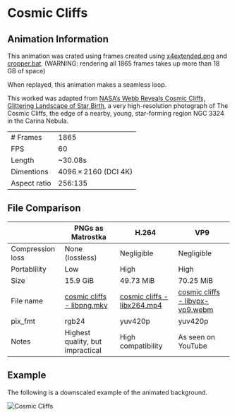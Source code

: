 # Cosmic Cliffs
## Animation Information

This animation was crated using frames created using [x4extended.png](x4extended.png) and [cropper.bat](cropper.bat). (WARNING: rendering all 1865 frames takes up more than 18 GB of space)

When replayed, this animation makes a seamless loop.

This worked was adapted from [NASA’s Webb Reveals Cosmic Cliffs, Glittering Landscape of Star Birth](https://commons.wikimedia.org/wiki/File:NASA%E2%80%99s_Webb_Reveals_Cosmic_Cliffs,_Glittering_Landscape_of_Star_Birth.png), a very high-resolution photograph of The Cosmic Cliffs, the edge of a nearby, young, star-forming region NGC 3324 in the Carina Nebula.

| | |
|---|---|
| # Frames | 1865 |
| FPS | 60 |
| Length | ~30.08s |
| Dimentions | 4096 × 2160 (DCI 4K) |
| Aspect ratio | 256:135 |

## File Comparison

|                  | PNGs as Matrostka                | H.264              | VP9                |
|------------------|----------------------------------|--------------------|--------------------|
| Compression loss | None (lossless)                  | Negligible         | Negligible         |
| Portablility     | Low                              | High               | High               |
| Size             | 15.9 GiB                         | 49.73 MiB          | 70.25 MiB          |
| File name        | [cosmic cliffs - libpng.mkv](cosmic%20cliffs%20-%20libpng.md) | [cosmic cliffs - libx264.mp4](cosmic%20cliffs%20-%20libx264.mp4) | [cosmic cliffs - libvpx-vp9.webm](cosmic%20cliffs%20-%20libvpx-vp9.webm) |
| pix_fmt          | rgb24                            | yuv420p            | yuv420p            |
| Notes            | Highest quality, but impractical | High compatibility | As seen on YouTube |

## Example

The following is a downscaled example of the animated background.

![Cosmic Cliffs](cosmic%20cliffs%20-%20example.gif)
